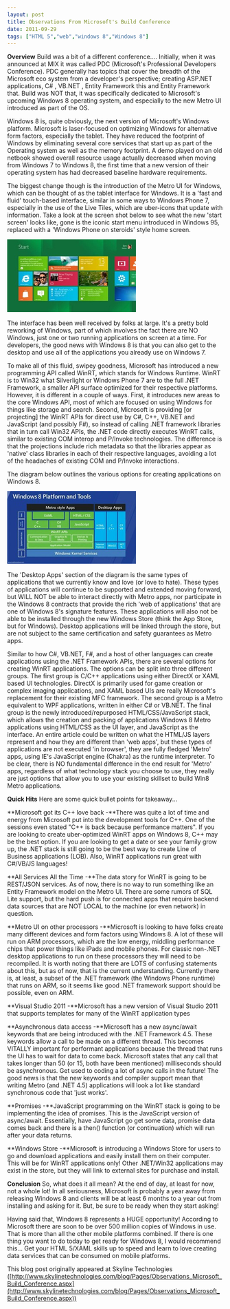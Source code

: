 ```yaml
---
layout: post
title: Observations From Microsoft's Build Conference
date: 2011-09-29
tags: ["HTML 5","web","windows 8","Windows 8"]
---
```


**Overview**
Build was a bit of a different conference.... Initially, when it was announced at MIX it was called PDC (Microsoft's Professional Developers Conference). PDC generally has topics that cover the breadth of the Microsoft eco system from a developer's perspective; creating ASP.NET applications, C# , VB.NET , Entity Framework this and Entity Framework that. Build was NOT that, it was specifically dedicated to Microsoft's upcoming Windows 8 operating system, and especially to the new Metro UI introduced as part of the OS.

Windows 8 is, quite obviously, the next version of Microsoft's Windows platform. Microsoft is laser-focused on optimizing Windows for alternative form factors, especially the tablet. They have reduced the footprint of Windows by eliminating several core services that start up as part of the Operating system as well as the memory footprint. A demo played on an old netbook showed overall resource usage actually decreased when moving from Windows 7 to Windows 8, the first time that a new version of their operating system has had decreased baseline hardware requirements.

The biggest change though is the introduction of the Metro UI for Windows, which can be thought of as the tablet interface for Windows. It is a 'fast and fluid' touch-based interface, similar in some ways to Windows Phone 7, especially in the use of the Live Tiles, which are uber-icons that update with information. Take a look at the screen shot below to see what the new 'start screen' looks like, gone is the iconic start menu introduced in Windows 95, replaced with a 'Windows Phone on steroids' style home screen.

[![](Win8screen1-300x169.jpg "Win8screen1")](http://www.jptacek.com/wp-content/uploads/2012/10/Win8screen1.jpg)

The interface has been well received by folks at large. It's a pretty bold reworking of Windows, part of which involves the fact there are NO Windows, just one or two running applications on screen at a time. For developers, the good news with Windows 8 is that you can also get to the desktop and use all of the applications you already use on Windows 7.

To make all of this fluid, swipey goodness, Microsoft has introduced a new programming API called WinRT, which stands for Windows Runtime. WinRT is to Win32 what Silverlight or Windows Phone 7 are to the full .NET Framework, a smaller API surface optimized for their respective platforms. However, it is different in a couple of ways. First, it introduces new areas to the core Windows API, most of which are focused on using Windows for things like storage and search. Second, Microsoft is providing [or projecting] the WinRT APIs for direct use by C#, C++, VB.NET and JavaScript (and possibly F#), so instead of calling .NET framework libraries that in turn call Win32 APIs, the .NET code directly executes WinRT calls, similar to existing COM interop and P/Invoke technologies. The difference is that the projections include rich metadata so that the libraries appear as 'native' class libraries in each of their respective languages, avoiding a lot of the headaches of existing COM and P/Invoke interactions.

The diagram below outlines the various options for creating applications on Windows 8.

[![](Win8screen2-300x169.jpg "Win8screen2")](http://www.jptacek.com/wp-content/uploads/2012/10/Win8screen2.jpg)

The 'Desktop Apps' section of the diagram is the same types of applications that we currently know and love (or love to hate). These types of applications will continue to be supported and extended moving forward, but WILL NOT be able to interact directly with Metro apps, nor participate in the Windows 8 contracts that provide the rich 'web of applications' that are one of Windows 8's signature features. These applications will also not be able to be installed through the new Windows Store (think the App Store, but for Windows). Desktop applications will be linked through the store, but are not subject to the same certification and safety guarantees as Metro apps.

Similar to how C#, VB.NET, F#, and a host of other languages can create applications using the .NET Framework APIs, there are several options for creating WinRT applications. The options can be split into three different groups. The first group is C/C++ applications using either DirectX or XAML based UI technologies. DirectX is primarily used for game creation or complex imaging applications, and XAML based UIs are really Microsoft's replacement for their existing MFC framework. The second group is a Metro equivalent to WPF applications, written in either C# or VB.NET. The final group is the newly introduced/repurposed HTML/CSS/JavaScript stack, which allows the creation and packing of applications Windows 8 Metro applications using HTML/CSS as the UI layer, and JavaScript as the interface. An entire article could be written on what the HTML/JS layers represent and how they are different than 'web apps', but these types of applications are not executed 'in browser', they are fully fledged 'Metro' apps, using IE's JavaScript engine (Chakra) as the runtime interpreter. To be clear, there is NO fundamental difference in the end result for 'Metro' apps, regardless of what technology stack you choose to use, they really are just options that allow you to use your existing skillset to build Win8 Metro applications.

**Quick Hits**
Here are some quick bullet points for takeaway...

**Microsoft got its C++ love back -**There was quite a lot of time and energy from Microsoft put into the development tools for C++. One of the sessions even stated "C++ is back because performance matters". If you are looking to create uber-optimized WinRT apps on Windows 8, C++ may be the best option. If you are looking to get a date or see your family grow up, the .NET stack is still going to be the best way to create Line of Business applications (LOB). Also, WinRT applications run great with C#/VB/JS languages!

**All Services All the Time -**The data story for WinRT is going to be REST/JSON services. As of now, there is no way to run something like an Entity Framework model on the Metro UI. There are some rumors of SQL Lite support, but the hard push is for connected apps that require backend data sources that are NOT LOCAL to the machine (or even network) in question.

**Metro UI on other processors -**Microsoft is looking to have folks create many different devices and form factors using Windows 8\. A lot of these will run on ARM processors, which are the low energy, middling performance chips that power things like iPads and mobile phones. For classic non-.NET desktop applications to run on these processors they will need to be recompiled. It is worth noting that there are LOTS of confusing statements about this, but as of now, that is the current understanding. Currently there is, at least, a subset of the .NET framework (the Windows Phone runtime) that runs on ARM, so it seems like good .NET framework support should be possible, even on ARM.

**Visual Studio 2011 -**Microsoft has a new version of Visual Studio 2011 that supports templates for many of the WinRT application types

**Asynchronous data access -**Microsoft has a new async/await keywords that are being introduced with the .NET Framework 4.5\. These keywords allow a call to be made on a different thread. This becomes VITALLY important for performant applications because the thread that runs the UI has to wait for data to come back. Microsoft states that any call that takes longer than 50 (or 15, both have been mentioned) milliseconds should be asynchronous. Get used to coding a lot of async calls in the future! The good news is that the new keywords and compiler support mean that writing Metro (and .NET 4.5) applications will look a lot like standard synchronous code that 'just works'.

**Promises -**JavaScript programming on the WinRT stack is going to be implementing the idea of promises. This is the JavaScript version of async/await. Essentially, have JavaScript go get some data, promise data comes back and there is a then() function (or continuation) which will run after your data returns.

**Windows Store -**Microsoft is introducing a Windows Store for users to go and download applications and easily install them on their computer. This will be for WinRT applications only! Other .NET/Win32 applications may exist in the store, but they will link to external sites for purchase and install.

**Conclusion**
So, what does it all mean? At the end of day, at least for now, not a whole lot! In all seriousness, Microsoft is probably a year away from releasing Windows 8 and clients will be at least 6 months to a year out from installing and asking for it. But, be sure to be ready when they start asking!

Having said that, Windows 8 represents a HUGE opportunity! According to Microsoft there are soon to be over 500 million copies of Windows in use. That is more than all the other mobile platforms combined. If there is one thing you want to do today to get ready for Windows 8, I would recommend this... Get your HTML 5/XAML skills up to speed and learn to love creating data services that can be consumed on mobile platforms.

This blog post originally appeared at Skyline Technologies ([http://www.skylinetechnologies.com/blog/Pages/Observations_Microsoft_Build_Conference.aspx](http://www.skylinetechnologies.com/blog/Pages/Observations_Microsoft_Build_Conference.aspx))
